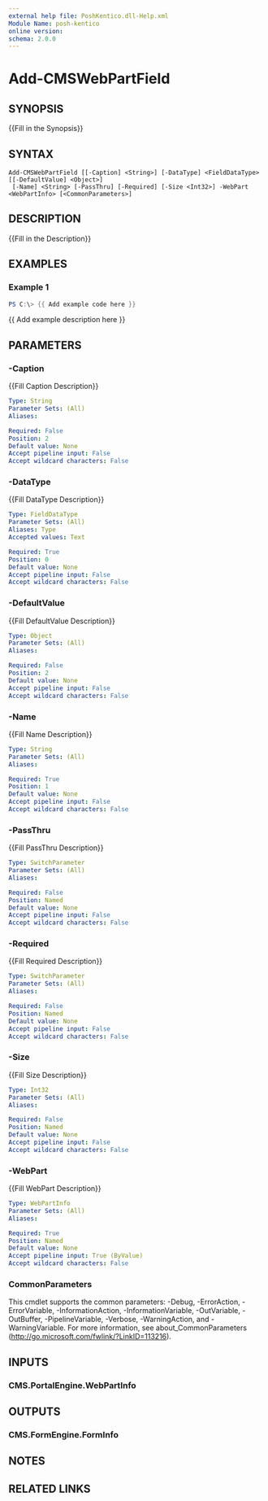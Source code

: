 ```yaml
---
external help file: PoshKentico.dll-Help.xml
Module Name: posh-kentico
online version:
schema: 2.0.0
---
```


# Add-CMSWebPartField

## SYNOPSIS
{{Fill in the Synopsis}}

## SYNTAX

```
Add-CMSWebPartField [[-Caption] <String>] [-DataType] <FieldDataType> [[-DefaultValue] <Object>]
 [-Name] <String> [-PassThru] [-Required] [-Size <Int32>] -WebPart <WebPartInfo> [<CommonParameters>]
```

## DESCRIPTION
{{Fill in the Description}}

## EXAMPLES

### Example 1
```powershell
PS C:\> {{ Add example code here }}
```

{{ Add example description here }}

## PARAMETERS

### -Caption
{{Fill Caption Description}}

```yaml
Type: String
Parameter Sets: (All)
Aliases:

Required: False
Position: 2
Default value: None
Accept pipeline input: False
Accept wildcard characters: False
```

### -DataType
{{Fill DataType Description}}

```yaml
Type: FieldDataType
Parameter Sets: (All)
Aliases: Type
Accepted values: Text

Required: True
Position: 0
Default value: None
Accept pipeline input: False
Accept wildcard characters: False
```

### -DefaultValue
{{Fill DefaultValue Description}}

```yaml
Type: Object
Parameter Sets: (All)
Aliases:

Required: False
Position: 2
Default value: None
Accept pipeline input: False
Accept wildcard characters: False
```

### -Name
{{Fill Name Description}}

```yaml
Type: String
Parameter Sets: (All)
Aliases:

Required: True
Position: 1
Default value: None
Accept pipeline input: False
Accept wildcard characters: False
```

### -PassThru
{{Fill PassThru Description}}

```yaml
Type: SwitchParameter
Parameter Sets: (All)
Aliases:

Required: False
Position: Named
Default value: None
Accept pipeline input: False
Accept wildcard characters: False
```

### -Required
{{Fill Required Description}}

```yaml
Type: SwitchParameter
Parameter Sets: (All)
Aliases:

Required: False
Position: Named
Default value: None
Accept pipeline input: False
Accept wildcard characters: False
```

### -Size
{{Fill Size Description}}

```yaml
Type: Int32
Parameter Sets: (All)
Aliases:

Required: False
Position: Named
Default value: None
Accept pipeline input: False
Accept wildcard characters: False
```

### -WebPart
{{Fill WebPart Description}}

```yaml
Type: WebPartInfo
Parameter Sets: (All)
Aliases:

Required: True
Position: Named
Default value: None
Accept pipeline input: True (ByValue)
Accept wildcard characters: False
```

### CommonParameters
This cmdlet supports the common parameters: -Debug, -ErrorAction, -ErrorVariable, -InformationAction, -InformationVariable, -OutVariable, -OutBuffer, -PipelineVariable, -Verbose, -WarningAction, and -WarningVariable.
For more information, see about_CommonParameters (http://go.microsoft.com/fwlink/?LinkID=113216).

## INPUTS

### CMS.PortalEngine.WebPartInfo

## OUTPUTS

### CMS.FormEngine.FormInfo

## NOTES

## RELATED LINKS
